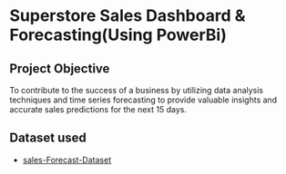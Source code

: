 # Superstore Sales Dashboard & Forecasting(Using PowerBi)
## Project Objective

To contribute to the success of a business by utilizing data analysis techniques and time series forecasting to provide valuable insights and accurate sales predictions for the next 15 days.
## Dataset used
- <a href="https://github.com/KethavathRathan/PowerBi-sales-forecasting-dashboard/blob/main/dashboard.pbix/power%20bi%20dashboard.pbix">sales-Forecast-Dataset</a>
